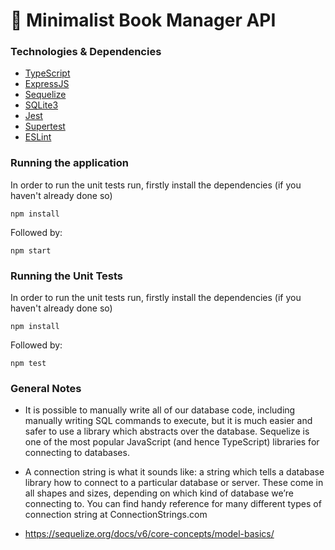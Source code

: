 # 📖 Minimalist Book Manager API

### Technologies & Dependencies

-   [TypeScript](https://www.typescriptlang.org/)
-   [ExpressJS](https://expressjs.com/)
-   [Sequelize](https://sequelize.org/)
-   [SQLite3](https://www.npmjs.com/package/sqlite3)
-   [Jest](https://jestjs.io/)
-   [Supertest](https://www.npmjs.com/package/supertest)
-   [ESLint](https://eslint.org/)


### Running the application

In order to run the unit tests run, firstly install the dependencies (if you haven't already done so)

```
npm install
```

Followed by:

```
npm start
```

### Running the Unit Tests

In order to run the unit tests run, firstly install the dependencies (if you haven't already done so)

```
npm install
```

Followed by:

```
npm test
```

### General Notes

- It is possible to manually write all of our database code, including manually writing SQL commands to execute, but it is
much easier and safer to use a library which abstracts over the database. Sequelize is one of the most popular JavaScript (and hence TypeScript) libraries for connecting to databases.

- A connection string is what it sounds like: a string which tells a database library how to connect to a particular database or server. These come in all shapes and sizes, depending on which kind of database we’re connecting to. You can find handy reference for many different types of connection string at ConnectionStrings.com

- https://sequelize.org/docs/v6/core-concepts/model-basics/


